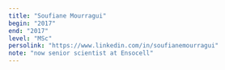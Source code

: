 ```yaml
---
title: "Soufiane Mourragui"
begin: "2017"
end: "2017"
level: "MSc"
persolink: "https://www.linkedin.com/in/soufianemourragui"
note: "now senior scientist at Ensocell"
---
```

